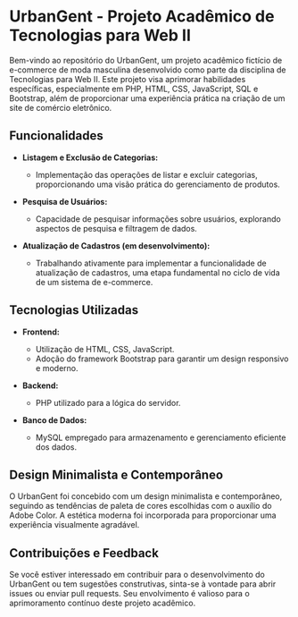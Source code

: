 # UrbanGent - Projeto Acadêmico de Tecnologias para Web II

Bem-vindo ao repositório do UrbanGent, um projeto acadêmico fictício de e-commerce de moda masculina desenvolvido como parte da disciplina de Tecnologias para Web II. Este projeto visa aprimorar habilidades específicas, especialmente em PHP, HTML, CSS, JavaScript, SQL e Bootstrap, além de proporcionar uma experiência prática na criação de um site de comércio eletrônico.

## Funcionalidades

- **Listagem e Exclusão de Categorias:**
  - Implementação das operações de listar e excluir categorias, proporcionando uma visão prática do gerenciamento de produtos.

- **Pesquisa de Usuários:**
  - Capacidade de pesquisar informações sobre usuários, explorando aspectos de pesquisa e filtragem de dados.

- **Atualização de Cadastros (em desenvolvimento):**
  - Trabalhando ativamente para implementar a funcionalidade de atualização de cadastros, uma etapa fundamental no ciclo de vida de um sistema de e-commerce.

## Tecnologias Utilizadas

- **Frontend:**
  - Utilização de HTML, CSS, JavaScript.
  - Adoção do framework Bootstrap para garantir um design responsivo e moderno.

- **Backend:**
  - PHP utilizado para a lógica do servidor.

- **Banco de Dados:**
  - MySQL empregado para armazenamento e gerenciamento eficiente dos dados.

## Design Minimalista e Contemporâneo

O UrbanGent foi concebido com um design minimalista e contemporâneo, seguindo as tendências de paleta de cores escolhidas com o auxílio do Adobe Color. A estética moderna foi incorporada para proporcionar uma experiência visualmente agradável.

## Contribuições e Feedback

Se você estiver interessado em contribuir para o desenvolvimento do UrbanGent ou tem sugestões construtivas, sinta-se à vontade para abrir issues ou enviar pull requests. Seu envolvimento é valioso para o aprimoramento contínuo deste projeto acadêmico.


